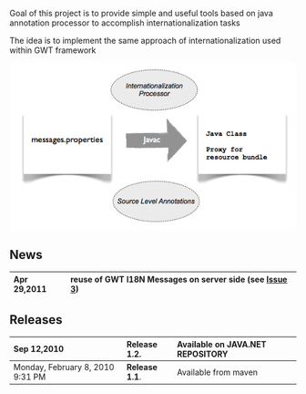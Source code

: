 Goal of this project is to provide simple and useful tools based on java annotation processor to accomplish internationalization tasks

The idea is to implement the same approach of internationalization used within GWT framework

![Architecture](https://github.com/bsorrentino/internationalization-processor/blob/wiki/image.png?raw=true)

## News ##

|Apr 29,2011 |  reuse of GWT I18N Messages on server side (see [Issue 3](https://github.com/bsorrentino/internationalization-processor/issues/3)) |
|:-----------|:----------------------------------------------------------------------------------------------------------------------------------------|

## Releases ##

|Sep 12,2010 | **Release 1.2**. | Available on  **JAVA.NET REPOSITORY** |
|:-----------|:-----------------|:--------------------------------------|
|Monday, February 8, 2010 9:31 PM | **Release 1.1**. | Available from maven |
